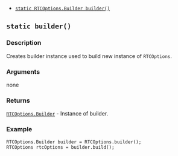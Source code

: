 * [`static RTCOptions.Builder builder()`](#builder)

<a name="builder"></a>
## `static builder()`

### Description
Creates builder instance used to build new instance of `RTCOptions`.

### Arguments
none

### Returns
[`RTCOptions.Builder`](./RTCOptions.md) - Instance of builder.

### Example
```
RTCOptions.Builder builder = RTCOptions.builder();
RTCOptions rtcOptions = builder.build();
```